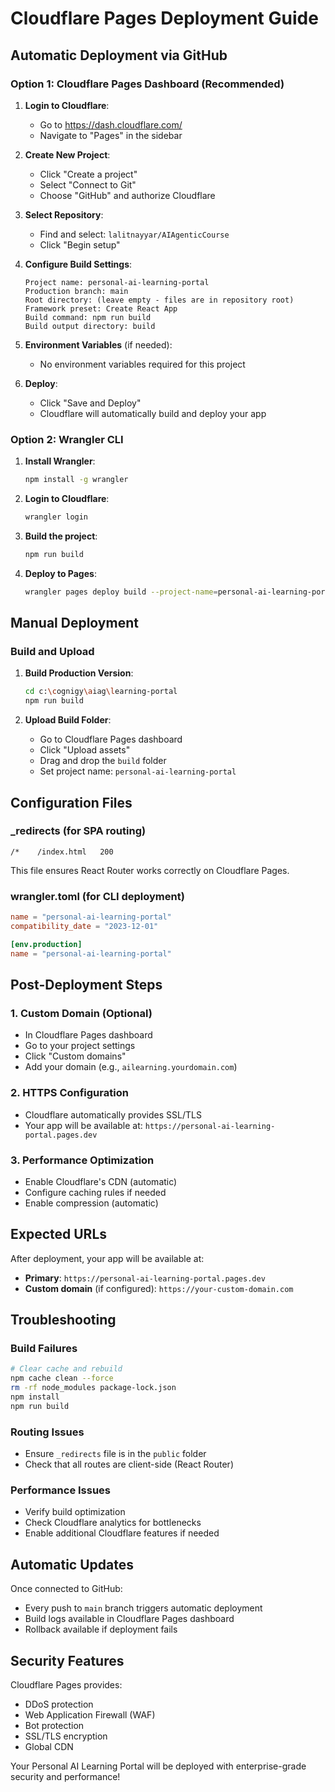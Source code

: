 # Cloudflare Pages Deployment Guide

## Automatic Deployment via GitHub

### Option 1: Cloudflare Pages Dashboard (Recommended)

1. **Login to Cloudflare**:
   - Go to https://dash.cloudflare.com/
   - Navigate to "Pages" in the sidebar

2. **Create New Project**:
   - Click "Create a project"
   - Select "Connect to Git"
   - Choose "GitHub" and authorize Cloudflare

3. **Select Repository**:
   - Find and select: `lalitnayyar/AIAgenticCourse`
   - Click "Begin setup"

4. **Configure Build Settings**:
   ```
   Project name: personal-ai-learning-portal
   Production branch: main
   Root directory: (leave empty - files are in repository root)
   Framework preset: Create React App
   Build command: npm run build
   Build output directory: build
   ```

5. **Environment Variables** (if needed):
   - No environment variables required for this project

6. **Deploy**:
   - Click "Save and Deploy"
   - Cloudflare will automatically build and deploy your app

### Option 2: Wrangler CLI

1. **Install Wrangler**:
   ```bash
   npm install -g wrangler
   ```

2. **Login to Cloudflare**:
   ```bash
   wrangler login
   ```

3. **Build the project**:
   ```bash
   npm run build
   ```

4. **Deploy to Pages**:
   ```bash
   wrangler pages deploy build --project-name=personal-ai-learning-portal
   ```

## Manual Deployment

### Build and Upload

1. **Build Production Version**:
   ```bash
   cd c:\cognigy\aiag\learning-portal
   npm run build
   ```

2. **Upload Build Folder**:
   - Go to Cloudflare Pages dashboard
   - Click "Upload assets"
   - Drag and drop the `build` folder
   - Set project name: `personal-ai-learning-portal`

## Configuration Files

### _redirects (for SPA routing)
```
/*    /index.html   200
```
This file ensures React Router works correctly on Cloudflare Pages.

### wrangler.toml (for CLI deployment)
```toml
name = "personal-ai-learning-portal"
compatibility_date = "2023-12-01"

[env.production]
name = "personal-ai-learning-portal"
```

## Post-Deployment Steps

### 1. Custom Domain (Optional)
- In Cloudflare Pages dashboard
- Go to your project settings
- Click "Custom domains"
- Add your domain (e.g., `ailearning.yourdomain.com`)

### 2. HTTPS Configuration
- Cloudflare automatically provides SSL/TLS
- Your app will be available at: `https://personal-ai-learning-portal.pages.dev`

### 3. Performance Optimization
- Enable Cloudflare's CDN (automatic)
- Configure caching rules if needed
- Enable compression (automatic)

## Expected URLs

After deployment, your app will be available at:
- **Primary**: `https://personal-ai-learning-portal.pages.dev`
- **Custom domain** (if configured): `https://your-custom-domain.com`

## Troubleshooting

### Build Failures
```bash
# Clear cache and rebuild
npm cache clean --force
rm -rf node_modules package-lock.json
npm install
npm run build
```

### Routing Issues
- Ensure `_redirects` file is in the `public` folder
- Check that all routes are client-side (React Router)

### Performance Issues
- Verify build optimization
- Check Cloudflare analytics for bottlenecks
- Enable additional Cloudflare features if needed

## Automatic Updates

Once connected to GitHub:
- Every push to `main` branch triggers automatic deployment
- Build logs available in Cloudflare Pages dashboard
- Rollback available if deployment fails

## Security Features

Cloudflare Pages provides:
- DDoS protection
- Web Application Firewall (WAF)
- Bot protection
- SSL/TLS encryption
- Global CDN

Your Personal AI Learning Portal will be deployed with enterprise-grade security and performance!
